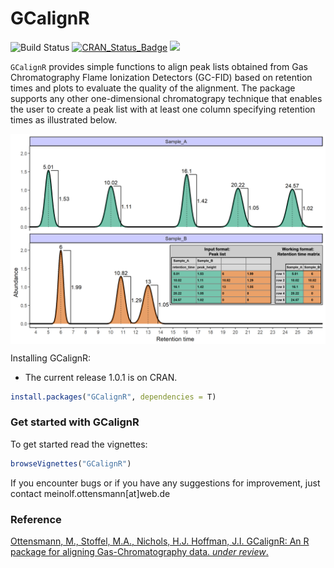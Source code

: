 
GCalignR
========

![Build Status](https://travis-ci.org/mottensmann/GCalignR.svg?branch=master) [![CRAN\_Status\_Badge](http://www.r-pkg.org/badges/version/GCalignR)](https://cran.r-project.org/package=GCalignR) [![](http://cranlogs.r-pkg.org/badges/grand-total/GCalignR)](https://cran.r-project.org/package=GCalignR)

`GCalignR` provides simple functions to align peak lists obtained from Gas Chromatography Flame Ionization Detectors (GC-FID) based on retention times and plots to evaluate the quality of the alignment. The package supports any other one-dimensional chromatograpy technique that enables the user to create a peak list with at least one column specifying retention times as illustrated below.

<img src="vignettes/Two_Chromas_Peak_List.png" width="864" style="display: block; margin: auto;" />

Installing GCalignR:

-   The current release 1.0.1 is on CRAN.

``` r
install.packages("GCalignR", dependencies = T)
```

### Get started with GCalignR

To get started read the vignettes:

``` r
browseVignettes("GCalignR")
```

If you encounter bugs or if you have any suggestions for improvement, just contact meinolf.ottensmann\[at\]web.de

### Reference

[Ottensmann, M., Stoffel, M.A., Nichols, H.J. Hoffman, J.I. GCalignR: An R package for aligning Gas-Chromatography data. *under review*.](https://doi.org/10.1101/110494)
